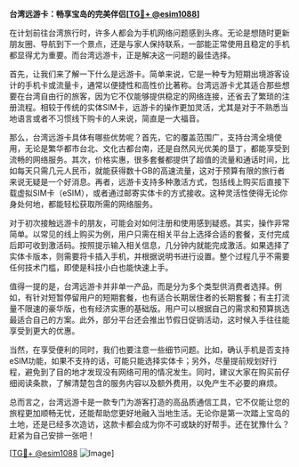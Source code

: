 **台湾远游卡：畅享宝岛的完美伴侣[[TG💪+ @esim1088](https://t.me/s/esim1088)]**

在计划前往台湾旅行时，许多人都会为手机网络问题感到头疼。无论是想随时更新朋友圈、导航到下一个景点，还是与家人保持联系，一部能正常使用且稳定的手机都显得尤为重要。而台湾远游卡，正是解决这一问题的最佳选择。

首先，让我们来了解一下什么是远游卡。简单来说，它是一种专为短期出境游客设计的手机卡或流量卡，通常以便捷性和高性价比著称。台湾远游卡尤其适合那些想要在台湾自由行的旅客，因为它不仅能够提供稳定的网络连接，还省去了繁琐的注册流程。相较于传统的实体SIM卡，远游卡的操作更加灵活，尤其是对于不熟悉当地语言或者不习惯线下购卡的人来说，简直是一大福音。

那么，台湾远游卡具体有哪些优势呢？首先，它的覆盖范围广，支持台湾全境使用，无论是繁华都市台北、文化古都台南，还是自然风光优美的垦丁，都能享受到流畅的网络服务。其次，价格实惠，很多套餐都提供了超值的流量和通话时间，比如每天只需几元人民币，就能获得数十GB的高速流量，这对于预算有限的旅行者来说无疑是一个好消息。再者，远游卡支持多种激活方式，包括线上购买后直接下载虚拟SIM卡（eSIM），或者通过邮寄实体卡的方式接收。这种灵活性使得无论你身处何地，都能轻松获取所需的网络服务。

对于初次接触远游卡的朋友，可能会对如何注册和使用感到疑惑。其实，操作非常简单。以常见的线上购买为例，用户只需在相关平台上选择合适的套餐，支付完成后即可收到激活码。按照提示输入相关信息，几分钟内就能完成激活。如果选择了实体卡版本，则需要将卡插入手机，并根据说明书进行设置。整个过程几乎不需要任何技术门槛，即使是科技小白也能快速上手。

值得一提的是，台湾远游卡并非单一产品，而是分为多个类型供消费者选择。例如，有针对短暂停留用户的短期套餐，也有适合长期居住者的长期套餐；有主打流量不限速的豪华版，也有经济实惠的基础版。用户可以根据自己的需求和预算挑选最适合自己的方案。此外，部分平台还会推出节假日促销活动，这时候入手往往能享受到更大的优惠。

当然，在享受便利的同时，我们也要注意一些细节问题。比如，确认手机是否支持eSIM功能，如果不支持的话，可能只能选择实体卡；另外，尽量提前规划好行程，避免到了目的地才发现没有网络可用的情况发生。同时，建议大家在购买前仔细阅读条款，了解清楚包含的服务内容以及额外费用，以免产生不必要的麻烦。

总而言之，台湾远游卡是一款专门为游客打造的高品质通信工具，它不仅能让您的旅程更加顺畅无忧，还能帮助您更好地融入当地生活。无论你是第一次踏上宝岛的土地，还是已经多次造访，这款卡都会成为你不可或缺的好帮手。还在犹豫什么？赶紧为自己安排一张吧！

[[TG💪+ @esim1088](https://t.me/s/esim1088) ![Image](https://i.postimg.cc/4NQfJmqS/Snipaste-2025-05-13-00-14-12.png)]